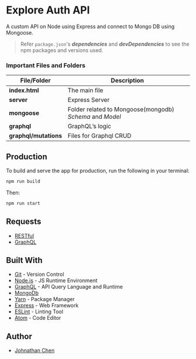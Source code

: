 # Explore Auth API 

A custom API on Node using Express and connect to Mongo DB using Mongoose.

> Refer `package.json`'s ***dependencies*** and ***devDependencies*** to see the npm packages and versions used.

### Important Files and Folders

|File/Folder|Description|
|-----------|-----------|
|**index.html**| The main file|
|**server**| Express Server|
|**mongoose**| Folder related to Mongoose(mongodb) *Schema* and *Model*|
|**graphql**| GraphQL’s logic |
|**graphql/mutations**| Files for Graphql CRUD |


## Production
To build and serve the app for production, run the following in your terminal:
```bash
npm run build
```
Then:
```bash
npm run start
```

## Requests
- [RESTful][]
- [GraphQL][]


## Built With
- [Git](https://git-scm.com/) - Version Control
- [Node.js](https://nodejs.org/) - JS Runtime Environment
- [GraphQL](http://graphql.org/) - API Query Language and Runtime
- [MongoDb](https://www.mongodb.com/download-center#community)
- [Yarn](https://yarnpkg.com) - Package Manager
- [Express](https://expressjs.com/en/starter/installing.html) - Web Framework
- [ESLint](https://eslint.org/) - Linting Tool
- [Atom](https://atom.io//) - Code Editor


## Author
* [Johnathan Chen](https://github.com/johnathanachen)


[RESTful]: /Explore-Auth-Api/documentation/graphql/
[GraphQL]: /Explore-Auth-Api/documentation/graphql/
